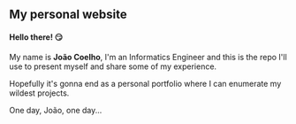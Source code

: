## My personal website

#### Hello there! :smirk:

My name is **João Coelho**, I'm an Informatics Engineer and this is the repo I'll use to present myself and share some of my experience.

Hopefully it's gonna end as a personal portfolio where I can enumerate my
wildest projects.

One day, João, one day...
